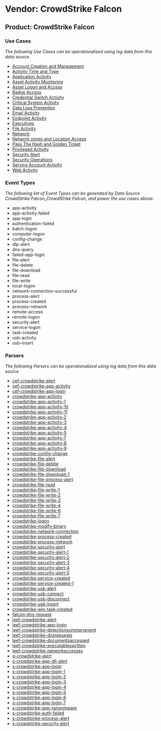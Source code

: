 Vendor: CrowdStrike Falcon
==========================
Product: CrowdStrike Falcon
---------------------------

### Use Cases

_The following Use Cases can be operationalized using log data from this data source_

* [Account Creation and Management](../UseCases/usecase_account_creation_and_management.md)
* [Activity Time  and Type](../UseCases/usecase_activity_time__and_type.md)
* [Application Activity](../UseCases/usecase_application_activity.md)
* [Asset Activity Monitoring](../UseCases/usecase_asset_activity_monitoring.md)
* [Asset Logon and Access](../UseCases/usecase_asset_logon_and_access.md)
* [Badge Access](../UseCases/usecase_badge_access.md)
* [Credential Switch Activity](../UseCases/usecase_credential_switch_activity.md)
* [Critical System Activity](../UseCases/usecase_critical_system_activity.md)
* [Data Loss Prevention](../UseCases/usecase_data_loss_prevention.md)
* [Email Activity](../UseCases/usecase_email_activity.md)
* [Endpoint Activity](../UseCases/usecase_endpoint_activity.md)
* [Executives](../UseCases/usecase_executives.md)
* [File Activity](../UseCases/usecase_file_activity.md)
* [Network](../UseCases/usecase_network.md)
* [Network zones and Location Access](../UseCases/usecase_network_zones_and_location_access.md)
* [Pass The Hash and Golden Ticket](../UseCases/usecase_pass_the_hash_and_golden_ticket.md)
* [Privileged Activity](../UseCases/usecase_privileged_activity.md)
* [Security Alert](../UseCases/usecase_security_alert.md)
* [Security Operations](../UseCases/usecase_security_operations.md)
* [Service Account Activity](../UseCases/usecase_service_account_activity.md)
* [Web Activity](../UseCases/usecase_web_activity.md)


### Event Types

_The following list of Event Types can be generated by Data Source CrowdStrike Falcon_CrowdStrike Falcon, and power the use cases above:_

- app-activity
- app-activity-failed
- app-login
- authentication-failed
- batch-logon
- computer-logon
- config-change
- dlp-alert
- dns-query
- failed-app-login
- file-alert
- file-delete
- file-download
- file-read
- file-write
- local-logon
- network-connection-successful
- process-alert
- process-created
- process-network
- remote-access
- remote-logon
- security-alert
- service-logon
- task-created
- usb-activity
- usb-insert


### Parsers

_The following Parsers can be operationalized using log data from this data source_

* [cef-crowdstrike-alert](../Parsers/parserContent_cef-crowdstrike-alert.md)
* [cef-crowdstrike-app-activity](../Parsers/parserContent_cef-crowdstrike-app-activity.md)
* [cef-crowdstrike-app-login](../Parsers/parserContent_cef-crowdstrike-app-login.md)
* [crowdstrike-app-activity](../Parsers/parserContent_crowdstrike-app-activity.md)
* [crowdstrike-app-activity-1](../Parsers/parserContent_crowdstrike-app-activity-1.md)
* [crowdstrike-app-activity-10](../Parsers/parserContent_crowdstrike-app-activity-10.md)
* [crowdstrike-app-activity-11](../Parsers/parserContent_crowdstrike-app-activity-11.md)
* [crowdstrike-app-activity-2](../Parsers/parserContent_crowdstrike-app-activity-2.md)
* [crowdstrike-app-activity-3](../Parsers/parserContent_crowdstrike-app-activity-3.md)
* [crowdstrike-app-activity-4](../Parsers/parserContent_crowdstrike-app-activity-4.md)
* [crowdstrike-app-activity-5](../Parsers/parserContent_crowdstrike-app-activity-5.md)
* [crowdstrike-app-activity-7](../Parsers/parserContent_crowdstrike-app-activity-7.md)
* [crowdstrike-app-activity-8](../Parsers/parserContent_crowdstrike-app-activity-8.md)
* [crowdstrike-app-activity-9](../Parsers/parserContent_crowdstrike-app-activity-9.md)
* [crowdstrike-config-change](../Parsers/parserContent_crowdstrike-config-change.md)
* [crowdstrike-file-alert](../Parsers/parserContent_crowdstrike-file-alert.md)
* [crowdstrike-file-delete](../Parsers/parserContent_crowdstrike-file-delete.md)
* [crowdstrike-file-download](../Parsers/parserContent_crowdstrike-file-download.md)
* [crowdstrike-file-download-1](../Parsers/parserContent_crowdstrike-file-download-1.md)
* [crowdstrike-file-process-alert](../Parsers/parserContent_crowdstrike-file-process-alert.md)
* [crowdstrike-file-read](../Parsers/parserContent_crowdstrike-file-read.md)
* [crowdstrike-file-write-1](../Parsers/parserContent_crowdstrike-file-write-1.md)
* [crowdstrike-file-write-2](../Parsers/parserContent_crowdstrike-file-write-2.md)
* [crowdstrike-file-write-3](../Parsers/parserContent_crowdstrike-file-write-3.md)
* [crowdstrike-file-write-4](../Parsers/parserContent_crowdstrike-file-write-4.md)
* [crowdstrike-file-write-6](../Parsers/parserContent_crowdstrike-file-write-6.md)
* [crowdstrike-file-write-7](../Parsers/parserContent_crowdstrike-file-write-7.md)
* [crowdstrike-logon](../Parsers/parserContent_crowdstrike-logon.md)
* [crowdstrike-modify-binary](../Parsers/parserContent_crowdstrike-modify-binary.md)
* [crowdstrike-network-connection](../Parsers/parserContent_crowdstrike-network-connection.md)
* [crowdstrike-process-created](../Parsers/parserContent_crowdstrike-process-created.md)
* [crowdstrike-process-network](../Parsers/parserContent_crowdstrike-process-network.md)
* [crowdstrike-security-alert](../Parsers/parserContent_crowdstrike-security-alert.md)
* [crowdstrike-security-alert-1](../Parsers/parserContent_crowdstrike-security-alert-1.md)
* [crowdstrike-security-alert-2](../Parsers/parserContent_crowdstrike-security-alert-2.md)
* [crowdstrike-security-alert-3](../Parsers/parserContent_crowdstrike-security-alert-3.md)
* [crowdstrike-security-alert-4](../Parsers/parserContent_crowdstrike-security-alert-4.md)
* [crowdstrike-security-alert-5](../Parsers/parserContent_crowdstrike-security-alert-5.md)
* [crowdstrike-service-created](../Parsers/parserContent_crowdstrike-service-created.md)
* [crowdstrike-service-created-1](../Parsers/parserContent_crowdstrike-service-created-1.md)
* [crowdstrike-usb-alert](../Parsers/parserContent_crowdstrike-usb-alert.md)
* [crowdstrike-usb-connect](../Parsers/parserContent_crowdstrike-usb-connect.md)
* [crowdstrike-usb-disconnect](../Parsers/parserContent_crowdstrike-usb-disconnect.md)
* [crowdstrike-usb-insert](../Parsers/parserContent_crowdstrike-usb-insert.md)
* [crowdstrike-win-task-created](../Parsers/parserContent_crowdstrike-win-task-created.md)
* [falcon-dns-request](../Parsers/parserContent_falcon-dns-request.md)
* [leef-crowdstrike-alert](../Parsers/parserContent_leef-crowdstrike-alert.md)
* [leef-crowdstrike-app-login](../Parsers/parserContent_leef-crowdstrike-app-login.md)
* [leef-crowdstrike-detectionsummaryevent](../Parsers/parserContent_leef-crowdstrike-detectionsummaryevent.md)
* [leef-crowdstrike-dnsrequests](../Parsers/parserContent_leef-crowdstrike-dnsrequests.md)
* [leef-crowdstrike-documentsaccessed](../Parsers/parserContent_leef-crowdstrike-documentsaccessed.md)
* [leef-crowdstrike-executableswritten](../Parsers/parserContent_leef-crowdstrike-executableswritten.md)
* [leef-crowdstrike-networkaccesses](../Parsers/parserContent_leef-crowdstrike-networkaccesses.md)
* [q-crowdstrike-alert](../Parsers/parserContent_q-crowdstrike-alert.md)
* [s-crowdstrike-app-dll-alert](../Parsers/parserContent_s-crowdstrike-app-dll-alert.md)
* [s-crowdstrike-app-login](../Parsers/parserContent_s-crowdstrike-app-login.md)
* [s-crowdstrike-app-login-1](../Parsers/parserContent_s-crowdstrike-app-login-1.md)
* [s-crowdstrike-app-login-2](../Parsers/parserContent_s-crowdstrike-app-login-2.md)
* [s-crowdstrike-app-login-3](../Parsers/parserContent_s-crowdstrike-app-login-3.md)
* [s-crowdstrike-app-login-4](../Parsers/parserContent_s-crowdstrike-app-login-4.md)
* [s-crowdstrike-app-login-5](../Parsers/parserContent_s-crowdstrike-app-login-5.md)
* [s-crowdstrike-app-login-6](../Parsers/parserContent_s-crowdstrike-app-login-6.md)
* [s-crowdstrike-app-login-7](../Parsers/parserContent_s-crowdstrike-app-login-7.md)
* [s-crowdstrike-app-ransomware](../Parsers/parserContent_s-crowdstrike-app-ransomware.md)
* [s-crowdstrike-auth-failed](../Parsers/parserContent_s-crowdstrike-auth-failed.md)
* [s-crowdstrike-process-alert](../Parsers/parserContent_s-crowdstrike-process-alert.md)
* [s-crowdstrike-security-alert](../Parsers/parserContent_s-crowdstrike-security-alert.md)
